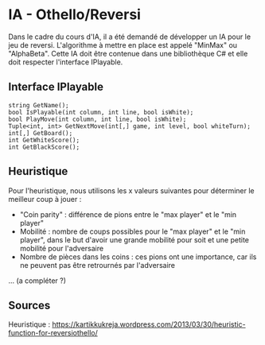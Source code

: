 # IA - Othello/Reversi

Dans le cadre du cours d'IA, il a été demandé de développer un IA pour le jeu de reversi. L'algorithme à mettre en place est appelé "MinMax" ou "AlphaBeta".
Cette IA doit être contenue dans une bibliothèque C# et elle doit respecter l'interface IPlayable.

## Interface IPlayable

```
string GetName();
bool IsPlayable(int column, int line, bool isWhite);
bool PlayMove(int column, int line, bool isWhite);
Tuple<int, int> GetNextMove(int[,] game, int level, bool whiteTurn);
int[,] GetBoard();
int GetWhiteScore();
int GetBlackScore();
```

## Heuristique

Pour l'heuristique, nous utilisons les x valeurs suivantes pour déterminer le meilleur coup à jouer :

- "Coin parity" : différence de pions entre le "max player" et le "min player"
- Mobilité : nombre de coups possibles pour le "max player" et le "min player", dans le but d'avoir une grande mobilité pour soit et une petite mobilité pour l'adversaire
- Nombre de pièces dans les coins : ces pions ont une importance, car ils ne peuvent pas être retrournés par l'adversaire

... (a compléter ?)

## Sources

Heuristique : https://kartikkukreja.wordpress.com/2013/03/30/heuristic-function-for-reversiothello/
